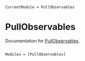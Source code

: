 ```@meta
CurrentModule = PullObservables
```

# PullObservables

Documentation for [PullObservables](https://github.com/jkrumbiegel/PullObservables.jl).

```@index
```

```@autodocs
Modules = [PullObservables]
```
